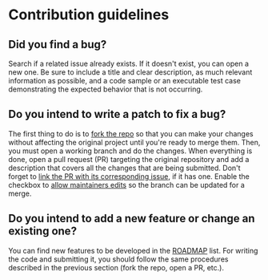 # Contribution guidelines

## Did you find a bug?

Search if a related issue already exists. If it doesn't exist, you can open a new one. Be sure to include a title and clear description, as much relevant information as possible, and a code sample or an executable test case demonstrating the expected behavior that is not occurring.

## Do you intend to write a patch to fix a bug?

The first thing to do is to [fork the repo](https://docs.github.com/en/get-started/quickstart/fork-a-repo#fork-an-example-repository) so that you can make your changes without affecting the original project until you're ready to merge them. Then, you must open a working branch and do the changes. When everything is done, open a pull request (PR) targeting the original repository and add a description that covers all the changes that are being submitted. Don't forget to [link the PR with its corresponding issue](https://docs.github.com/en/issues/tracking-your-work-with-issues/linking-a-pull-request-to-an-issue), if it has one. Enable the checkbox to [allow maintainers edits](https://docs.github.com/en/pull-requests/collaborating-with-pull-requests/working-with-forks/allowing-changes-to-a-pull-request-branch-created-from-a-fork) so the branch can be updated for a merge.

## Do you intend to add a new feature or change an existing one?

You can find new features to be developed in the [ROADMAP](./ROADMAP.md) list. For writing the code and submitting it, you should follow the same procedures described in the previous section (fork the repo, open a PR, etc.).
